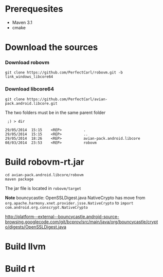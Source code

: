 # Prerequesites 

 - Maven 3.1
 - cmake 

# Download the sources
### Download robovm 
````
git clone https://github.com/PerfectCarl/robovm.git -b link_windows_libcore64
````

### Download libcore64
````
git clone https://github.com/PerfectCarl/avian-pack.android.libcore.git
````

The two folders must be in the same parent folder 
````
 ;) > dir

29/05/2014  15:15    <REP>          .
29/05/2014  15:15    <REP>          ..
29/05/2014  18:26    <REP>          avian-pack.android.libcore
08/03/2014  23:53    <REP>          robovm
````

# Build robovm-rt.jar

````
cd avian-pack.android.libcore/robovm 
maven package
````
The jar file is located in `robovm/target`

**Note** 
bouncycastle: OpenSSLDigest.java NativeCrypto has move from `org.apache.harmony.xnet.provider.jsse.NativeCrypto` to `import com.android.org.conscrypt.NativeCrypto` 

http://platform--external--bouncycastle.android-source-browsing.googlecode.com/git/bcprov/src/main/java/org/bouncycastle/crypto/digests/OpenSSLDigest.java

# Build llvm 

# Build rt


